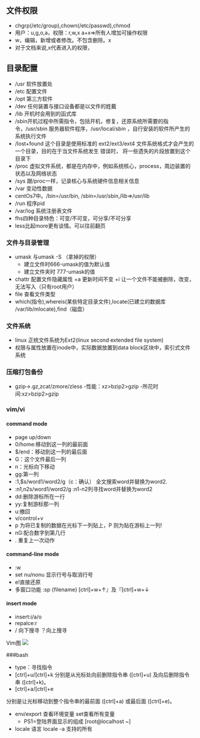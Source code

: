 ## 文件权限
- chgrp(/etc/group),chown(/etc/passwd),chmod
- 用户：u,g,o,a，权限：r,w,x  a+x=>所有人增加可操作权限
- w，编辑，新增或者修改。不包含删除。x
- 对于文档来说,x代表进入的权限，
## 目录配置
- /usr 软件放置处
- /etc 配置文件
- /opt 第三方软件
- /dev 任何装置与接口设备都是以文件的姓戴
- /lib 开机时会用到的函式库
- /sbin开机过程中所需指令，包括开机，修复，还原系统所需要的指令，/usr/sbin 服务器软件程序，/usr/local/sbin ，自行安装的软件所产生的系统执行文件
- /lost+found 这个目录是使用标准的 ext2/ext3/ext4 文件系统格式才会产生的一个目录，目的在于当文件系统发生 错误时， 将一些遗失的片段放置到这个目录下
- /proc 虚拟文件系统，都是在内存中，例如系统核心，process，周边装置的状态以及网络状态
- /sys 跟/proc一样，记录核心与系统硬件信息相关信息
- /var 变动性数据
- centOs7中。/bin=/usr/bin, /sbin=/usr/sbin,/lib=>/usr/lib
- /run 程序pid
- /var/log 系统注册表文件
- fhs四种目录特色：可变/不可变，可分享/不可分享
- less比起more更有谈情。可以往前翻页
### 文件与目录管理
- umask 与umask -S （拿掉的权限）
  - 建立文件时666-umask的值为默认值
  - 建立文件夹时 777-umask的值
- chattr 配置文件隐藏属性 +a 更新时间不变  +i 让一个文件不能被删除，改变，无法写入（只有root用户）
- file 查看文件类型
- which(指令),whereis(某些特定目录文件),locate(已建立的数据库 /var/lib/mlocate),find（磁盘）
### 文件系统
- linux 正统文件系统为Ext2(linux second extended file system)
- 权限与属性放置在inode中，实际数据放置到data block区块中，索引式文件系统
### 压缩打包备份
- gzip->.gz,zcat/zmore/zless
  -性能：xz>bzip2>gzip
  -所花时间:xz>bzip2>gzip
 ### vim/vi
 #### command mode
 - page up/down
 - 0/home:移动到这一列的最前面
 - $/end：移动到这一列的最后面
 - G：这个文件最后一列
 - n<Enter>：光标向下移动
 - gg:第一列
 - :1,$s/word1/word2/g（c：确认） 全文搜索word并替换为word2.
 - :n1,n2s/word1/word2/g  :n1-n2列寻找word并替换为word2
 - dd:删除游标所在一行
 - yy:复制游标那一列
 - u:撤回
 - v/control+v
 - p 为将已复制的数据在光标下一列贴上，P 则为贴在游标上一列!
 - nG:配合数字到第几行
 - . 重复上一次动作
 #### command-line mode
 - :w<fliename>
 - set nu/nonu 显示行号与取消行号
 - e!直接还原
 - 多窗口功能  :sp {filename} [ctrl]+w+↑』及『[ctrl]+w+↓
 #### insert mode
 - insert:i/a/o
 - repalce:r
 - / 向下搜寻 ？向上搜寻
 
 Vim图
![](https://i.loli.net/2018/11/28/5bfe8d2ca7dd9.png)

###bash
- type：寻找指令
-  [ctrl]+u/[ctrl]+k
分别是从光标处向前删除指令串 ([ctrl]+u) 及向后删除指令串 ([ctrl]+k)。
-  [ctrl]+a/[ctrl]+e
 
分别是让光标移动到整个指令串的最前面 ([ctrl]+a) 或最后面 ([ctrl]+e)。
- env/export 查看环境变量  set查看所有变量
  - PS1=登陆界面显示的组成 [root@localhost ~]
- locale 语言 locale -a 支持的所有